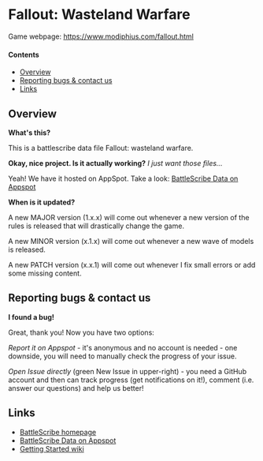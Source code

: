 Fallout: Wasteland Warfare
==========================

Game webpage: https://www.modiphius.com/fallout.html

#### Contents ####

* [Overview][]
* [Reporting bugs & contact us][]
* [Links][]

## Overview ##
[Overview]: #overview

__What's this?__

This is a battlescribe data file Fallout: wasteland warfare.

__Okay, nice project. Is it actually working?__ _I just want those files..._

Yeah! We have it hosted on AppSpot. Take a look: [BattleScribe Data on Appspot][]

__When is it updated?__

A new MAJOR version (1.x.x) will come out whenever a new version of the rules is released that will drastically change the game.

A new MINOR version (x.1.x) will come out whenever a new wave of models is released.

A new PATCH version (x.x.1) will come out whenever I fix small errors or add some missing content.

## Reporting bugs & contact us 
[Reporting bugs & contact us]: #reporting-bugs--contact-us

__I found a bug!__

Great, thank you! Now you have two options:

_Report it on Appspot_ - it's anonymous and no account is needed - one downside, you will need to manually check the progress of your issue.

_Open Issue directly_ (green New Issue in upper-right) - you need a GitHub account and then can track progress (get notifications on it!), comment (i.e. answer our questions) and help us better!

## Links ##
[Links]: #links

* [BattleScribe homepage][]
* [BattleScribe Data on Appspot][]
* [Getting Started wiki][]


[BattleScribe homepage]: http://www.battlescribe.net/
[BattleScribe Data on Appspot]: http://battlescribedata.appspot.com/#/repos
[Getting Started wiki]: https://github.com/BSData/catalogue-development/wiki/Getting-Started#contributing
